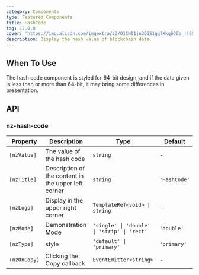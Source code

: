 ```yaml
---
category: Components
type: Featured Components
title: HashCode
tag: 17.0.0
cover: 'https://img.alicdn.com/imgextra/i3/O1CN01jn3OGS1qq7Xkq6O6b_!!6000000005546-2-tps-1074-374.png'
description: Display the hash value of blockchain data.
---
```



## When To Use

The hash code component is styled for 64-bit design, and if the data given is less than or more than 64-bit, it may
bring some differences in presentation.


## API

### nz-hash-code

| Property     | Description                                         | Type                                        | Default      |
|--------------|-----------------------------------------------------|---------------------------------------------|--------------|
| `[nzValue]`  | The value of the hash code                          | `string`                                    | -            |
| `[nzTitle]`  | Description of the content in the upper left corner | `string`                                    | `'HashCode'` |
| `[nzLogo]`   | Display in the upper right corner                   | `TemplateRef<void> \| string`               | -            |
| `[nzMode]`   | Demonstration Mode                                  | `'single' \| 'double' \| 'strip' \| 'rect'` | `'double'`   |
| `[nzType]`   | style                                               | `'default' \| 'primary'`                    | `'primary'`  |
| `(nzOnCopy)` | Clicking the Copy callback                          | `EventEmitter<string>`                      | -            |
